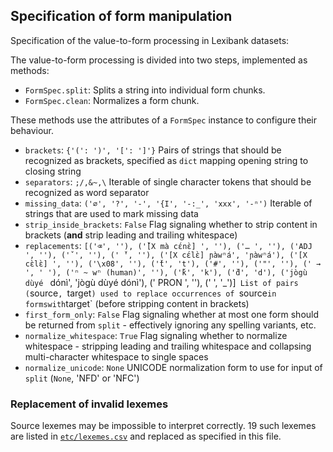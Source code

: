 ## Specification of form manipulation


Specification of the value-to-form processing in Lexibank datasets:

The value-to-form processing is divided into two steps, implemented as methods:
- `FormSpec.split`: Splits a string into individual form chunks.
- `FormSpec.clean`: Normalizes a form chunk.

These methods use the attributes of a `FormSpec` instance to configure their behaviour.

- `brackets`: `{'(': ')', '[': ']'}`
  Pairs of strings that should be recognized as brackets, specified as `dict` mapping opening string to closing string
- `separators`: `;/,&~,\`
  Iterable of single character tokens that should be recognized as word separator
- `missing_data`: `('∅', '?', '-', '{I', '-:_', 'xxx', '-ⁿ')`
  Iterable of strings that are used to mark missing data
- `strip_inside_brackets`: `False`
  Flag signaling whether to strip content in brackets (**and** strip leading and trailing whitespace)
- `replacements`: `[('⌫', ''), ('̀̌[X mà cɛ́nɛ̀] ', ''), ('… ', ''), ('ADJ ', ''), ('̌ ', ''), (' ̌', ''), ('[X cɛ́lɛ̀] ɲàwⁿá', 'ɲàwⁿá'), ('[X cɛ̀lɛ̀] ', ''), ('\x08', ''), ('̌t', 't'), ('#', ''), ('"', ''), (' → ', ' '), ('ⁿ ~ wⁿ (human)', ''), ('̌k', 'k'), ('̌d', 'd'), ('jògù dùyé ` dónì', 'jògù dùyé dónì'), (' PRON ', ''), (' ', '_')]`
  List of pairs (`source`, `target`) used to replace occurrences of `source` in formswith `target` (before stripping content in brackets)
- `first_form_only`: `False`
  Flag signaling whether at most one form should be returned from `split` - effectively ignoring any spelling variants, etc.
- `normalize_whitespace`: `True`
  Flag signaling whether to normalize whitespace - stripping leading and trailing whitespace and collapsing multi-character whitespace to single spaces
- `normalize_unicode`: `None`
  UNICODE normalization form to use for input of `split` (`None`, 'NFD' or 'NFC')

### Replacement of invalid lexemes

Source lexemes may be impossible to interpret correctly. 19 such lexemes are listed
in [`etc/lexemes.csv`](etc/lexemes.csv) and replaced as specified in this file.
